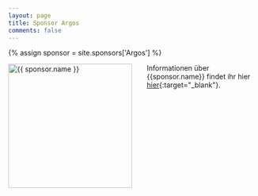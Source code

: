 ```yaml
---
layout: page
title: Sponsor Argos
comments: false
---
```

{% assign sponsor = site.sponsors['Argos'] %}

<img style="float: left; width: 250px; margin-right: 30px;" src="{{ site.url }}{{ sponsor.logo | relative_url }}" alt="{{ sponsor.name }}"> 

Informationen über {{sponsor.name}} findet ihr hier [hier]({{sponsor.site}}){:target="_blank"}.